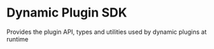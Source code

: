 # Dynamic Plugin SDK
Provides the plugin API, types and utilities used by dynamic plugins at runtime
